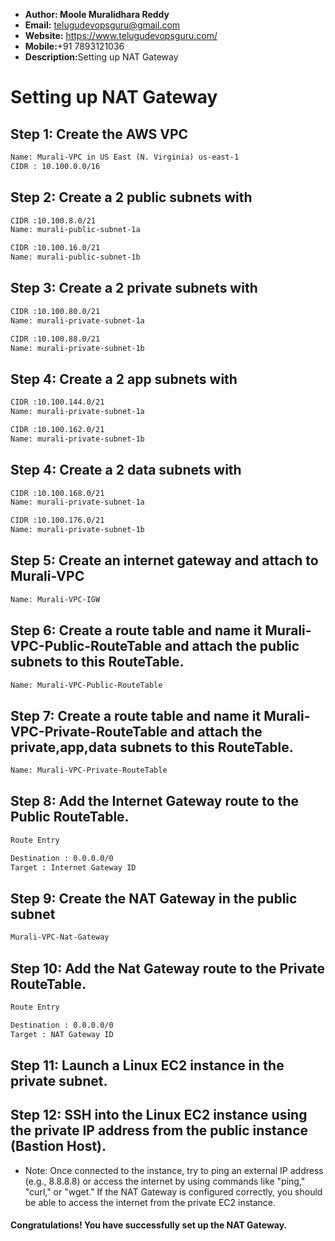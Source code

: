 + <b>Author: Moole Muralidhara Reddy</b></br>
+ <b>Email:</b> telugudevopsguru@gmail.com</br>
+ <b>Website:</b> https://www.telugudevopsguru.com/</br>
+ <b>Mobile:</b>+91 7893121036</br>
+ <b>Description:</b>Setting up NAT Gateway</br>

# Setting up NAT Gateway

## Step 1: Create the AWS VPC
```xml
Name: Murali-VPC in US East (N. Virginia) us-east-1
CIDR : 10.100.0.0/16
```
## Step 2: Create a 2 public subnets with
```xml
CIDR :10.100.8.0/21
Name: murali-public-subnet-1a

CIDR :10.100.16.0/21
Name: murali-public-subnet-1b

```
## Step 3: Create a 2 private subnets with
```xml
CIDR :10.100.80.0/21
Name: murali-private-subnet-1a

CIDR :10.100.88.0/21
Name: murali-private-subnet-1b

```

## Step 4: Create a 2 app subnets with
```xml
CIDR :10.100.144.0/21
Name: murali-private-subnet-1a

CIDR :10.100.162.0/21
Name: murali-private-subnet-1b

```
## Step 4: Create a 2 data subnets with
```xml
CIDR :10.100.168.0/21
Name: murali-private-subnet-1a

CIDR :10.100.176.0/21
Name: murali-private-subnet-1b

```

## Step 5: Create an internet gateway and attach to Murali-VPC
```xml
Name: Murali-VPC-IGW
```
## Step 6: Create a route table and name it Murali-VPC-Public-RouteTable and attach the public subnets to this RouteTable.
```xml
Name: Murali-VPC-Public-RouteTable
```

## Step 7: Create a route table and name it Murali-VPC-Private-RouteTable and attach the private,app,data subnets to this RouteTable.

```xml
Name: Murali-VPC-Private-RouteTable
```

## Step 8: Add the Internet Gateway route to the Public RouteTable.

```xml
Route Entry

Destination : 0.0.0.0/0
Target : Internet Gateway ID
```
## Step 9: Create the NAT Gateway in the public subnet
```xml
Murali-VPC-Nat-Gateway
```
## Step 10: Add the Nat Gateway route to the Private RouteTable.

```xml
Route Entry

Destination : 0.0.0.0/0
Target : NAT Gateway ID
```

## Step 11: Launch a Linux EC2 instance in the private subnet.
## Step 12: SSH into the Linux EC2 instance using the private IP address from the public instance (Bastion Host).
+ Note: Once connected to the instance, try to ping an external IP address (e.g., 8.8.8.8) or access the internet by using commands like "ping," "curl," or "wget." If the NAT Gateway is configured correctly, you should be able to access the internet from the private EC2 instance.

#### Congratulations! You have successfully set up the NAT Gateway.
